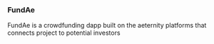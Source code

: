 ### FundAe
FundAe is a crowdfunding dapp built on the aeternity platforms that connects project to potential investors

